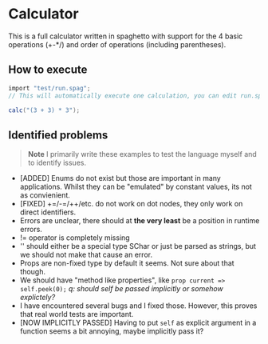 # Calculator
This is a full calculator written in spaghetto with support for the 4 basic operations (+-*/) and order of operations (including parentheses).

## How to execute
```cs
import "test/run.spag";
// This will automatically execute one calculation, you can edit run.spag to not run the calculation at import.

calc("(3 + 3) * 3");
```

## Identified problems
> **Note**
> I primarily write these examples to test the language myself and to identify issues.
  - [ADDED] Enums do not exist but those are important in many applications. Whilst they can be "emulated" by constant values, its not as convienient.
  - [FIXED] +=/-=/++/etc. do not work on dot nodes, they only work on direct identifiers.
  - Errors are unclear, there should at **the very least** be a position in runtime errors.
  - != operator is completely missing
  - '' should either be a special type SChar or just be parsed as strings, but we should not make that cause an error.
  - Props are non-fixed type by default it seems. Not sure about that though.
  - We should have "method like properties", like `prop current => self.peek(0);` *q: should self be passed implicitly or somehow explictely?*
  - I have encountered several bugs and I fixed those. However, this proves that real world tests are important.
  - [NOW IMPLICITLY PASSED] Having to put `self` as explicit argument in a function seems a bit annoying, maybe implicitly pass it?
